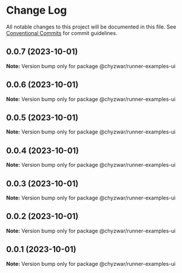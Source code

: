 # Change Log

All notable changes to this project will be documented in this file.
See [Conventional Commits](https://conventionalcommits.org) for commit guidelines.

## 0.0.7 (2023-10-01)

**Note:** Version bump only for package @chyzwar/runner-examples-ui





## 0.0.6 (2023-10-01)

**Note:** Version bump only for package @chyzwar/runner-examples-ui





## 0.0.5 (2023-10-01)

**Note:** Version bump only for package @chyzwar/runner-examples-ui





## 0.0.4 (2023-10-01)

**Note:** Version bump only for package @chyzwar/runner-examples-ui





## 0.0.3 (2023-10-01)

**Note:** Version bump only for package @chyzwar/runner-examples-ui





## 0.0.2 (2023-10-01)

**Note:** Version bump only for package @chyzwar/runner-examples-ui





## 0.0.1 (2023-10-01)

**Note:** Version bump only for package @chyzwar/runner-examples-ui
